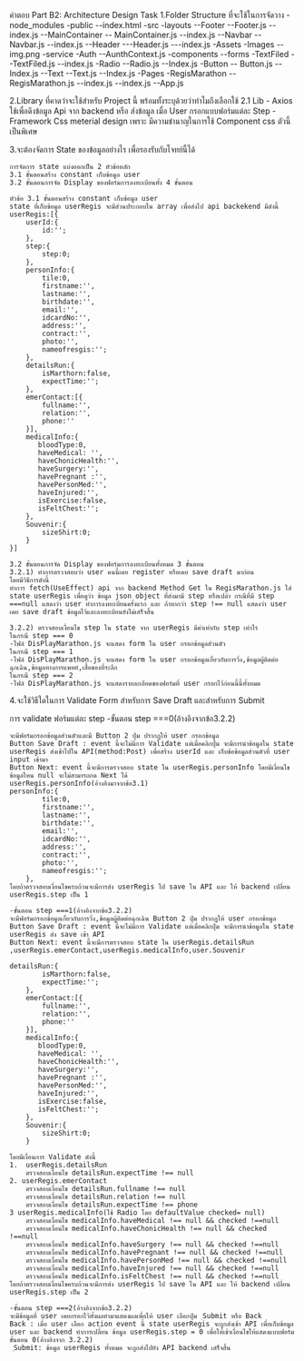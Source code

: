 คำตอบ Part B2: Architecture Design Task
1.Folder Structure ที่จะใช้ในการจัดวาง
-node_modules
-public
 	--index.html
-src
	-layouts
	--Footer
        --Footer.js
        --index.js
	--MainContainer
		-- MainContainer.js
        --index.js
	--Navbar
		--Navbar.js	
        --index.js
	--Header
		---Header.js
		---index.js
	-Assets
		-Images
            --img.png
	-service
        -Auth
		    --AunthContext.js
-components
	--forms
		-TextFiled
            --TextFiled.js
			--index.js
		-Radio
			--Radio.js
			--Index.js
		-Button
			-- Button.js
			--Index.js
		--Text
			--Text.js
			--Index.js
-Pages
	-RegisMarathon
		--RegisMarathon.js
		--index.js
	--index.js
	--App.js

2.Library ที่คาดว่าจะใช้สำหรับ Project นี้ พร้อมทั้งระบุด้วยว่าทำไมถึงเลือกใช้
    2.1 Lib
        - Axios ใช้เพื่อดึงข้อมูล Api จาก backend หรือ ส่่งข้อมูล เมื่อ User กรอกแบบฟอร์มแต่ละ Step 
        - Framework Css meterial design เพราะ มีความชำนาญในการใช้ Component css ตัวนี้เป็นพิเศษ

3.จะต้องจัดการ State ของข้อมูลอย่างไร เพื่อรองรับกับโจทย์นี้ได้

    การจัดการ state แบ่งออกเป็น 2 หัวข้อหลัก 
    3.1 ขั้นตอนสร้าง constant เก็บข้อมูล user
    3.2 ขั้นตอนการจัด Display ของฟอร์มการลงทะเบียนทั้ง 4 ขั้นตอน

    หัวข้อ 3.1 ขั้นตอนสร้าง constant เก็บข้อมูล user
    state ที่เก็บข้อมูล userRegis จะมีส่วนประกอบใน array เพื่อส่งไป api backekend มีดังนี้
    userRegis:[{
        userId:{
            id:'';
        },
        step:{
            step:0;
        },
        personInfo:{
            tile:0,
            firstname:'',
            lastname:'',
            birthdate:'',
            email:'',
            idcardNo:'',
            address:'',
            contract:'',
            photo:'',
            nameofresgis:'';
        },
        detailsRun:{
            isMarthorn:false,
            expectTime:'';
        },
        emerContact:[{
            fullname:'',
            relation:'',
            phone:''
        }],
        medicalInfo:{
           bloodType:0,
           haveMedical: '',
           haveChonicHealth:'',
           haveSurgery:'',
           havePregnant :'',
           havePersonMed:'',
           haveInjured:'',
           isExercise:false,
           isFeltChest:'';
        },
        Souvenir:{
            sizeShirt:0;
        }
    }]

    3.2 ขั้นตอนการจัด Display ของฟอร์มการลงทะเบียนทั้งหมด 3 ขั้นตอน
    3.2.1) ทำการตรวจสอบว่า user คนนี้เคย register หรือเคย save draft มาก่อน
    โดยมีวิธีการดังนี้
    ทำการ fetch(UseEffect) api จาก backend Method Get ใน RegisMarathon.js ใส่ state userRegis เพื่อดูว่า ข้อมูล json object ที่ส่งมามี step หรือเปล่า กรณีที่มี step ===null แสดงว่า user ทำการลงทะเบียนครั้งแรก และ ถ้าหากว่า step !== null แสดงว่า user เคย save draft ข้อมูลไว้และลงทะเบียนยังไม่เสร็จสิ้น

    3.2.2) ตรวจสอบเงื่อนไข step ใน state จาก userRegis มีค่าเท่ากับ step เท่าไร
    ในกรณี step === 0
    -ไฟล์ DisPlayMarathon.js จะแสดง form ใน user กรอกข้อมูลส่วนตัว 
    ในกรณี step === 1
    -ไฟล์ DisPlayMarathon.js จะแสดง form ใน user กรอกข้อมูลเกี่ยวกับการวิ่ง,ข้อมูลผู้ติดต่อฉุกเฉิน,ข้อมูลทางการแพทย์,เสื้อของที่ระลึก
    ในกรณี step === 2
    -ไฟล์ DisPlayMarathon.js จะแสดงรายละเอียดของฟอร์มที่ user กรอกไว้ก่อนนี้นี้ทั้งหมด

4.จะใช้วิธีใดในการ Validate Form สำหรับการ Save Draft และสำหรับการ Submit

   การ validate ฟอร์มแต่ละ step 
    -ขั้นตอน step ===0(อ้างอิงจากข้อ3.2.2) 

    จะมีฟอร์มกรอกข้อมูลส่วนตัวและมี Button 2 ปุ่ม ปรากฏให้ user กรอกข้อมูล
    Button Save Draft : event นี้จะไม่มีการ Validate แต่เมื่อคลิกปุ่ม จะมีการนำข้อมูลใน state userRegis ส่งเข้าไปใน API(method:Post) เพื่อสร้าง userId และ เก็บข้อข้อมูลส่วนตัวที่ user input เข้ามา
    Button Next: event นี้จะมีการตรวจสอบ state ใน userRegis.personInfo โดยมีเงื่อนไขข้อมูลไหน null จะไม่สามารถกด Next ได้ 
    userRegis.personInfo(อ้างอิงมาจากข้อ3.1)
    personInfo:{
            tile:0,
            firstname:'',
            lastname:'',
            birthdate:'',
            email:'',
            idcardNo:'',
            address:'',
            contract:'',
            photo:'',
            nameofresgis:'';
        },
    โดยถ้าตรวจสอบเงื่อนไขครบถ้วนจะมีการส่ง userRegis ไป save ใน API และ ให้ backend เปลี่ยน userRegis.step เป็น 1 

    -ขั้นตอน step ===1(อ้างอิงจากข้อ3.2.2) 
    จะมีฟอร์มกรอกข้อมูลเกี่ยวกับการวิ่ง,ข้อมูลผู้ติดต่อฉุกเฉิน Button 2 ปุ่ม ปรากฏให้ user กรอกข้อมูล
    Button Save Draft : event นี้จะไม่มีการ Validate แต่เมื่อคลิกปุ่ม จะมีการนำข้อมูลใน state userRegis ส่ง save เข้า API
    Button Next: event นี้จะมีการตรวจสอบ state ใน userRegis.detailsRun ,userRegis.emerContact,userRegis.medicalInfo,user.Souvenir

    detailsRun:{
            isMarthorn:false,
            expectTime:'';
        },
        emerContact:[{
            fullname:'',
            relation:'',
            phone:''
        }],
        medicalInfo:{
           bloodType:0,
           haveMedical: '',
           haveChonicHealth:'',
           haveSurgery:'',
           havePregnant :'',
           havePersonMed:'',
           haveInjured:'',
           isExercise:false,
           isFeltChest:'';
        },
        Souvenir:{
            sizeShirt:0;
        }

    โดยมีเงื่อนการ Validate ดังนี้
    1.  userRegis.detailsRun
        ตรวจสอบเงื่อนไข detailsRun.expectTime !== null 
    2. userRegis.emerContact
        ตรวจสอบเงื่อนไข detailsRun.fullname !== null 
        ตรวจสอบเงื่อนไข detailsRun.relation !== null 
        ตรวจสอบเงื่อนไข detailsRun.expectTime !== phone 
    3 userRegis.medicalInfo(ใช้ Radio โดย defaultValue checked= null)
        ตรวจสอบเงื่อนไข medicalInfo.haveMedical !== null && checked !==null
        ตรวจสอบเงื่อนไข medicalInfo.haveChonicHealth !== null && checked !==null
        ตรวจสอบเงื่อนไข medicalInfo.haveSurgery !== null && checked !==null
        ตรวจสอบเงื่อนไข medicalInfo.havePregnant !== null && checked !==null
        ตรวจสอบเงื่อนไข medicalInfo.havePersonMed !== null && checked !==null
        ตรวจสอบเงื่อนไข medicalInfo.haveInjured !== null && checked !==null
        ตรวจสอบเงื่อนไข medicalInfo.isFeltChest !== null && checked !==null
    โดยถ้าตรวจสอบเงื่อนไขครบถ้วนจะมีการส่ง userRegis ไป save ใน API และ ให้ backend เปลี่ยน userRegis.step เป็น 2

    -ขั้นตอน step ===2(อ้างอิงจากข้อ3.2.2) 
    จะมีข้อมูลที่ user เคยกรอกไว้ทั้งผลทำมาแสดงผลเพื่อให้ user เลือกปุ่ม  ฺSubmit หรือ Back  
    Back : เมื่อ user เลือก action event นี้ state userRegis จะถูกส่งเข้า API เพื่อเก็บข้อมูล user และ backend ทำการเปลี่ยน ข้อมูล userRegis.step = 0 เพื่อให้เข้าเงื่อนไขให้แสดงแบบฟอร์มขั้นตอน 0(อ้างอิงจาก 3.2.2)
     ฺSubmit: ข้อมูล userRegis ทั้งหมด จะถูกส่งไปยัง API backend เสร็จสิ้น



    
        

